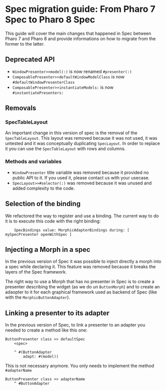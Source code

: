 # Spec migration guide: From Pharo 7 Spec to Pharo 8 Spec

This guide will cover the main changes that happened in Spec between Pharo 7 and Pharo 8 and provide informations on how to migrate from the former to the latter.

## Deprecated API

* `WindowPresenter>>model(:)` is now renamed `#presenter(:)`
* `ComposablePresenter>>defaultWindowModelClass` is now `#defaultWindowPresenterClass`
* `ComposablePresenter>>instantiateModels:` is now `#instantiatePresenters:` 

## Removals

### SpecTableLayout

An important change in this version of spec is the removal of the `SpecTableLayout`. This layout was removed because it was not used, it was untested and it was conceptually duplicating `SpecLayout`. In order to replace it you can use the `SpecTableLayout` with rows and columns.

### Methods and variables

* `WindowPresenter` title variable was removed because it provided no public API to it. If you used it, please contact us with your usecase.
* `SpecLayout>>#selector(:)` was removed because it was unused and added complexity to the code.

## Selection of the binding

We refactored the way to register and use a binding. The current way to do it is to execute this code with the right binding:

```Smalltalk
	SpecBindings value: MorphicAdapterBindings during: [ mySpecPresenter openWithSpec ]
```

## Injecting a Morph in a spec

In the previous version of Spec it was possible to inject directly a morph into a spec while declaring it. This feature was removed because it breaks the layers of the Spec framework.

The right way to use a Morph that has no presenter in Spec is to create a presenter describing the widget (as we do un `ButtonMorph`) and to create an adaopter to it for each graphical framework used as backend of Spec (like with the `MorphicButtonAdapter`).

## Linking a presenter to its adapter

In the previous version of Spec, to link a presenter to an adapter you needed to create a method like this one:

```Smalltalk
ButtonPresenter class >> defaultSpec
	<spec>
	
	^ #(ButtonAdapter
		adapt: #(model))
```

This is not necessary anymore. You only needs to implement the method `#adapterName`

```Smalltalk
ButtonPresenter class >> adapterName 
	^ #ButtonAdapter
```